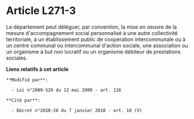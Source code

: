 # Article L271-3

Le département peut déléguer, par convention, la mise en oeuvre de la mesure d'accompagnement social personnalisé à une autre
collectivité territoriale, à un établissement public de coopération intercommunale ou à un centre communal ou intercommunal
d'action sociale, une association ou un organisme à but non lucratif ou un organisme débiteur de prestations sociales.

**Liens relatifs à cet article**

	**Modifié par**:

	  - Loi n°2009-526 du 12 mai 2009 - art. 116

	**Cité par**:

	  - Décret n°2010-26 du 7 janvier 2010 - art. 10 (V)
